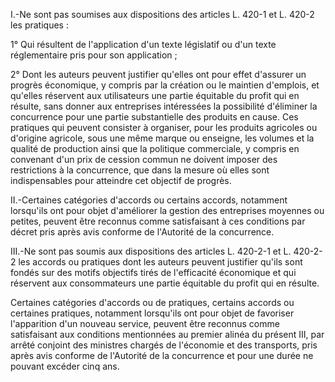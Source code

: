 I.-Ne sont pas soumises aux dispositions des articles L. 420-1 et L. 420-2 les pratiques : 


1° Qui résultent de l'application d'un texte législatif ou d'un texte réglementaire pris pour son application ; 


2° Dont les auteurs peuvent justifier qu'elles ont pour effet d'assurer un progrès économique, y compris par la création ou le maintien d'emplois, et qu'elles réservent aux utilisateurs une partie équitable du profit qui en résulte, sans donner aux entreprises intéressées la possibilité d'éliminer la concurrence pour une partie substantielle des produits en cause. Ces pratiques qui peuvent consister à organiser, pour les produits agricoles ou d'origine agricole, sous une même marque ou enseigne, les volumes et la qualité de production ainsi que la politique commerciale, y compris en convenant d'un prix de cession commun ne doivent imposer des restrictions à la concurrence, que dans la mesure où elles sont indispensables pour atteindre cet objectif de progrès. 


II.-Certaines catégories d'accords ou certains accords, notamment lorsqu'ils ont pour objet d'améliorer la gestion des entreprises moyennes ou petites, peuvent être reconnus comme satisfaisant à ces conditions par décret pris après avis conforme de l'Autorité de la concurrence. 


III.-Ne sont pas soumis aux dispositions des articles L. 420-2-1 et L. 420-2-2 les accords ou pratiques dont les auteurs peuvent justifier qu'ils sont fondés sur des motifs objectifs tirés de l'efficacité économique et qui réservent aux consommateurs une partie équitable du profit qui en résulte.


  

Certaines catégories d'accords ou de pratiques, certains accords ou certaines pratiques, notamment lorsqu'ils ont pour objet de favoriser l'apparition d'un nouveau service, peuvent être reconnus comme satisfaisant aux conditions mentionnées au premier alinéa du présent III, par arrêté conjoint des ministres chargés de l'économie et des transports, pris après avis conforme de l'Autorité de la concurrence et pour une durée ne pouvant excéder cinq ans. 

